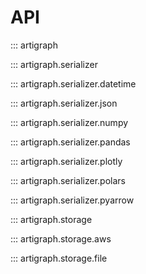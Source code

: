 # API

::: artigraph

::: artigraph.serializer

::: artigraph.serializer.datetime

::: artigraph.serializer.json

::: artigraph.serializer.numpy

::: artigraph.serializer.pandas

::: artigraph.serializer.plotly

::: artigraph.serializer.polars

::: artigraph.serializer.pyarrow

::: artigraph.storage

::: artigraph.storage.aws

::: artigraph.storage.file
